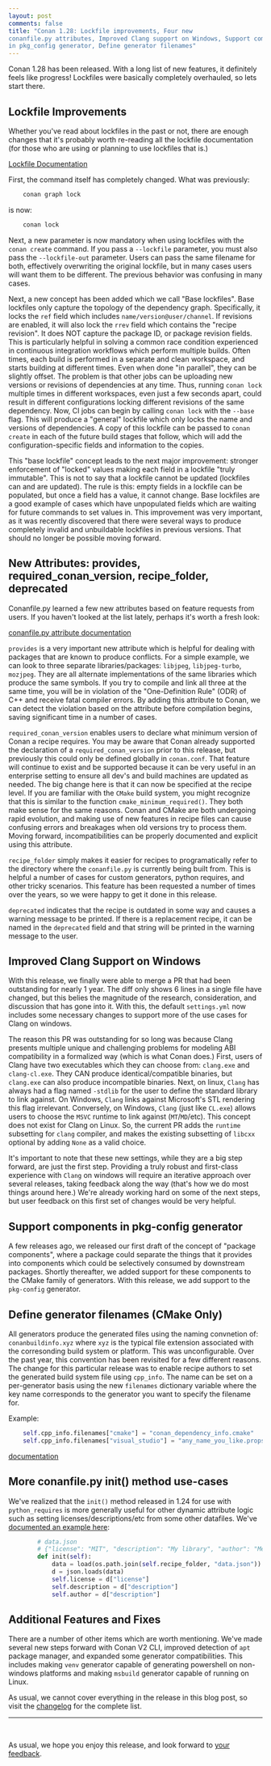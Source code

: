 ```yaml
---
layout: post 
comments: false 
title: "Conan 1.28: Lockfile improvements, Four new
conanfile.py attributes, Improved Clang support on Windows, Support components
in pkg_config generator, Define generator filenames"
---
```


Conan 1.28 has been released. With a long list of new features, it definitely
feels like progress! Lockfiles were basically completely overhauled, so lets
start there.

## Lockfile Improvements

Whether you've read about lockfiles in the past or not, there are enough changes
that it's probably worth re-reading all the lockfile documentation (for those
who are using or planning to use lockfiles that is.)

[Lockfile Documentation](https://docs.conan.io/en/latest/versioning/lockfiles.html?highlight=lockfiles)

First, the command itself has completely changed. What was previously:

```bash
    conan graph lock
```

is now:

```bash
    conan lock
```

Next, a new parameter is now mandatory when using lockfiles with the `conan
create` command. If you pass a `--lockfile` parameter, you must also pass the
`--lockfile-out` parameter. Users can pass the same filename for both, effectively
overwriting the original lockfile, but in many cases users will want them to be
different. The previous behavior was confusing in many cases.

Next, a new concept has been added which we call "Base lockfiles". Base
lockfiles only capture the topology of the dependency graph. Specifically, it
locks the `ref` field which includes `name/version@user/channel`. If revisions
are enabled, it will also lock the `rrev` field which contains the "recipe
revision". It does NOT capture the package ID, or package revision fields. This
is particularly helpful in solving a common race condition experienced in
continuous integration workflows which perform multiple builds. Often times,
each build is performed in a separate and clean workspace, and starts building
at different times. Even when done "in parallel", they can be slightly offset.
The problem is that other jobs can be uploading new versions or revisions of
dependencies at any time. Thus, running `conan lock` multiple times in different
workspaces, even just a few seconds apart, could result in different
configurations locking different revisions of the same dependency. Now, CI jobs
can begin by calling `conan lock` with the `--base` flag. This will produce a
"general" lockfile which only locks the name and versions of dependencies. A
copy of this lockfile can be passed to `conan create` in each of the future
build stages that follow, which will add the configuration-specific fields and
information to the copies.

This "base lockfile" concept leads to the next major improvement: stronger
enforcement of "locked" values making each field in a lockfile "truly
immutable". This is not to say that a lockfile cannot be
updated (lockfiles can and are updated). The rule is this: empty fields in a
lockfile can be populated, but once a field has a value, it cannot change. Base
lockfiles are a good example of cases which have unpopulated fields which are
waiting for future commands to set values in. This improvement was very
important, as it was recently discovered that there were several ways to
produce completely invalid and unbuildable lockfiles in previous versions. That
should no longer be possible moving forward.

## New Attributes: provides, required_conan_version, recipe_folder, deprecated

Conanfile.py learned a few new attributes based on feature requests from users.
If you haven't looked at the list lately, perhaps it's worth a fresh look:

[conanfile.py attribute
documentation](https://docs.conan.io/en/latest/reference/conanfile/attributes.html)

`provides` is a very important new attribute which is helpful for dealing with
packages that are known to produce conflicts. For a simple example, we can look
to three separate libraries/packages: `libjpeg`, `libjpeg-turbo`, `mozjpeg`.
They are all alternate implementations of the same libraries which produce the
same symbols. If you try to compile and link all three at the same time, you
will be in violation of the "One-Definition Rule" (ODR) of C++ and receive fatal
compiler errors.  By adding this attribute to Conan, we can detect the violation
based on the attribute before compilation begins, saving significant time in a
number of cases.

`required_conan_version` enables users to declare what minimum version of Conan
a recipe requires. You may be aware that Conan already supported the declaration
of a `required_conan_version` prior to this release, but previously this could
only be defined globally in `conan.conf`. That feature will continue to exist
and be supported because it can be very useful in an enterprise setting to
ensure all dev's and build machines are updated as needed.  The big change here
is that it can now be specified at the recipe level. If you are familiar with
the `CMake` build system, you might recognize that this is similar to the
function `cmake_minimum_required()`. They both make sense for the same reasons.
Conan and CMake are both undergoing rapid evolution, and making use of new
features in recipe files can cause confusing errors and breakages when old
versions try to process them. Moving forward, incompatibilities can be properly
documented and explicit using this attribute.

`recipe_folder` simply makes it easier for recipes to programatically refer to
the directory where the `conanfile.py` is currently being built from. This is
helpful a number of cases for custom generators, python requires, and other
tricky scenarios. This feature has been requested a number of times over the
years, so we were happy to get it done in this release.

`deprecated` indicates that the recipe is outdated in some way and causes a
warning message to be printed. If there is a replacement recipe, it can be named
in the `deprecated` field and that string will be printed in the warning message
to the user.

## Improved Clang Support on Windows

With this release, we finally were able to merge a PR that had been outstanding
for nearly 1 year.  The diff only shows 6 lines in a single file have changed,
but this belies the magnitude of the research, consideration, and discussion
that has gone into it. With this, the default `settings.yml` now includes
some necessary changes to support more of the use cases for Clang on windows.

The reason this PR was outstanding for so long was because Clang presents
multiple unique and challenging problems for modeling ABI compatibility in a
formalized way (which is what Conan does.) First, users of Clang have two
executables which they can choose from: `clang.exe` and `clang-cl.exe`. They CAN
produce identical/compatible binaries, but `clang.exe` can also produce
incompatible binaries. Next, on linux, `Clang` has always had a flag named
`-stdlib` for the user to define the standard library to link against. On
Windows, `Clang` links against Microsoft's STL rendering this flag irrelevant.
Conversely, on Windows, `Clang` (just like `CL.exe`) allows users to choose the
`MSVC` runtime to link against (`MT`/`MD`/etc). This concept does not exist for
Clang on Linux. So, the current PR adds the `runtime` subsetting for `clang`
compiler, and makes the existing subsetting of `libcxx` optional by adding
`None` as a valid choice.

It's important to note that these new settings, while they are a big step
forward, are just the first step. Providing a truly robust and first-class
experience with `Clang` on windows will require an iterative approach over
several releases, taking feedback along the way (that's how we do most things
around here.)  We're already working hard on some of the next steps, but user
feedback on this first set of changes would be very helpful.

## Support components in pkg-config generator

A few releases ago, we released our first draft of the concept of "package
components", where a package could separate the things that it provides into
components which could be selectively consumed by downstream packages.  Shortly
thereafter, we added support for these components to the CMake family of
generators. With this release, we add support to the `pkg-config` generator.

## Define generator filenames (CMake Only)

All generators produce the generated files using the naming convnetion of:
`conanbuildinfo.xyz` where `xyz` is the typical file extension associated with
the corresonding build system or platform. This was unconfigurable. Over the
past year, this convention has been revisited for a few different reasons. The
change for this particular release was to enable recipe authors to set the
generated build system file using `cpp_info`. The name can be set on a
per-generator basis using the new `filenames` dictionary variable where the key
name corresponds to the generator you want to specify the filename for.

Example:

```python
    self.cpp_info.filenames["cmake"] = "conan_dependency_info.cmake"
    self.cpp_info.filenames["visual_studio"] = "any_name_you_like.props"
```

[documentation](https://docs.conan.io/en/latest/reference/conanfile/attributes.html?highlight=filenames#cpp-info)

## More conanfile.py init() method use-cases

We've realized that the `init()` method released in 1.24 for use with
`python_requires` is more generally useful for other dynamic attribute logic
such as setting licenses/descriptions/etc from some other datafiles. We've [documented an
example
here](https://docs.conan.io/en/latest/reference/conanfile/methods.html#init):

```python
        # data.json
        # {"license": "MIT", "description": "My library", "author": "Me"}
        def init(self):
            data = load(os.path.join(self.recipe_folder, "data.json"))
            d = json.loads(data)
            self.license = d["license"]
            self.description = d["description"]
            self.author = d["description"]
```

## Additional Features and Fixes  

There are a number of other items which are worth mentioning. We've made several
new steps forward with Conan V2 CLI, improved detection of `apt` package
manager, and expanded some generator compatibilities. This includes making
`venv` generator capable of generating powershell on non-windows platforms and
making `msbuild` generator capable of running on Linux.

As usual, we cannot cover everything in the release in this blog post, so visit
the [changelog](https://docs.conan.io/en/latest/changelog.html#aug-2020) for the
complete list.  

-----------
<br>

As usual, we hope you enjoy this release, and look forward to [your
feedback](https://github.com/conan-io/conan/issues).  
